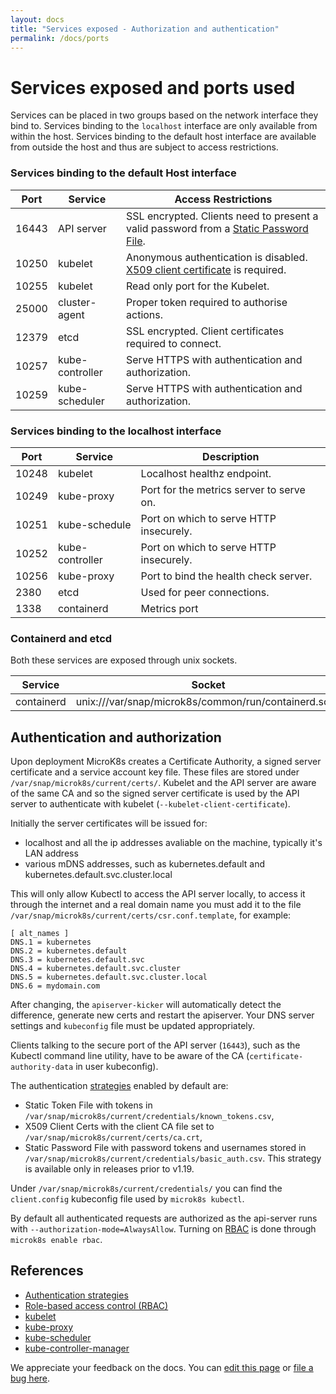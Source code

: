 ```yaml
---
layout: docs
title: "Services exposed - Authorization and authentication"
permalink: /docs/ports
---
```

# Services exposed and ports used

Services can be placed in two groups based on the network interface they bind to. Services binding to the `localhost`
interface are only available from within the host. Services binding to the
default host interface are available from outside the host and thus are subject to access restrictions.


### Services binding to the default Host interface

Port   | Service         | Access Restrictions
------ | --------------- | ---
16443  | API server      | SSL encrypted. Clients need to present a valid password from a [Static Password File](https://kubernetes.io/docs/reference/access-authn-authz/authentication/#authentication-strategies).
10250  | kubelet         | Anonymous authentication is disabled. [X509 client certificate](https://kubernetes.io/docs/reference/command-line-tools-reference/kubelet-authentication-authorization/) is required.
10255  | kubelet         | Read only port for the Kubelet.
25000  | cluster-agent   | Proper token required to authorise actions.
12379  | etcd            | SSL encrypted. Client certificates required to connect.
10257  | kube-controller | Serve HTTPS with authentication and authorization.
10259  | kube-scheduler  | Serve HTTPS with authentication and authorization.


### Services binding to the localhost interface

Port  | Service           | Description
------| ----------------- | -----------
10248 | kubelet           | Localhost healthz endpoint.
10249 | kube-proxy        | Port for the metrics server to serve on.
10251 | kube-schedule     | Port on which to serve HTTP insecurely.
10252 | kube-controller   | Port on which to serve HTTP insecurely.
10256 | kube-proxy        | Port to bind the health check server.
2380  | etcd              | Used for peer connections.
1338  | containerd        | Metrics port


### Containerd and etcd

Both these services are exposed through unix sockets.

Service     | Socket
----------- | ---
containerd  | unix:///var/snap/microk8s/common/run/containerd.sock

<a id="auth"> </a>
## Authentication and authorization

Upon deployment MicroK8s creates a Certificate Authority, a signed server certificate and a service account key file. These files are stored under `/var/snap/microk8s/current/certs/`. Kubelet and the API server are aware of the same CA and so the signed server certificate is used by the API server to authenticate with kubelet (`--kubelet-client-certificate`). 

Initially the server certificates will be issued for: 
* localhost and all the ip addresses avaliable on the machine, typically it's LAN address
* various mDNS addresses, such as kubernetes.default and kubernetes.default.svc.cluster.local

This will only allow Kubectl to access the API server locally, to access it through the internet and a real domain name you must add it to the file `/var/snap/microk8s/current/certs/csr.conf.template`, for example: 

```
[ alt_names ]
DNS.1 = kubernetes
DNS.2 = kubernetes.default
DNS.3 = kubernetes.default.svc
DNS.4 = kubernetes.default.svc.cluster
DNS.5 = kubernetes.default.svc.cluster.local
DNS.6 = mydomain.com
```
After changing, the `apiserver-kicker` will automatically detect the difference, generate new certs and restart the apiserver. Your DNS server settings and `kubeconfig` file must be updated appropriately.


Clients talking to the secure port of the API server (`16443`), such as the Kubectl command line utility, have to be aware of the CA (`certificate-authority-data` in user kubeconfig).  

The authentication [strategies](https://kubernetes.io/docs/reference/access-authn-authz/authentication/#authentication-strategies)
 enabled by default are:
 - Static Token File with tokens in `/var/snap/microk8s/current/credentials/known_tokens.csv`,
 - X509 Client Certs with the client CA file set to `/var/snap/microk8s/current/certs/ca.crt`,
 - Static Password File with password tokens and usernames stored in `/var/snap/microk8s/current/credentials/basic_auth.csv`. This strategy is available only in releases prior to v1.19.

Under `/var/snap/microk8s/current/credentials/` you can find the `client.config` kubeconfig file
 used by `microk8s kubectl`.

By default all authenticated requests are authorized as the api-server runs with
`--authorization-mode=AlwaysAllow`. Turning on [RBAC](https://kubernetes.io/docs/reference/access-authn-authz/rbac/) is done through `microk8s enable rbac`.


## References

 - [Authentication strategies](https://kubernetes.io/docs/reference/access-authn-authz/authentication/#authentication-strategies)
 - [Role-based access control (RBAC)](https://kubernetes.io/docs/reference/access-authn-authz/rbac/)
 - [kubelet](https://kubernetes.io/docs/reference/command-line-tools-reference/kubelet/)
 - [kube-proxy](https://kubernetes.io/docs/reference/command-line-tools-reference/kube-proxy/)
 - [kube-scheduler](https://kubernetes.io/docs/reference/command-line-tools-reference/kube-scheduler/)
 - [kube-controller-manager](https://kubernetes.io/docs/reference/command-line-tools-reference/kube-controller-manager/)
<!-- FEEDBACK -->
<div class="p-notification--information">
  <p class="p-notification__response">
    We appreciate your feedback on the docs. You can
    <a href="https://github.com/canonical-web-and-design/microk8s.io/edit/master/docs/ports.md" class="p-notification__action">edit this page</a> 
    or
    <a href="https://github.com/canonical-web-and-design/microk8s.io/issues/new" class="p-notification__action">file a bug here</a>.
  </p>
</div>
